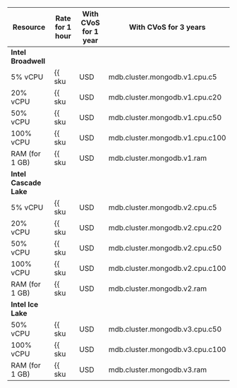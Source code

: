 | Resource       | Rate for 1 hour                                      | With CVoS for 1 year | With CVoS for 3 years |
|----------------|------------------------------------------------------|----------------------|-----------------------|
| **Intel Broadwell** |
| 5% vCPU        | {{ sku|USD|mdb.cluster.mongodb.v1.cpu.c5|string }}   | − | − |
| 20% vCPU       | {{ sku|USD|mdb.cluster.mongodb.v1.cpu.c20|string }}  | − | − |
| 50% vCPU       | {{ sku|USD|mdb.cluster.mongodb.v1.cpu.c50|string }}  | − | − |
| 100% vCPU      | {{ sku|USD|mdb.cluster.mongodb.v1.cpu.c100|string }} | − | − |
| RAM (for 1 GB) | {{ sku|USD|mdb.cluster.mongodb.v1.ram|string }}      | − | − |
| **Intel Cascade Lake** |
| 5% vCPU        | {{ sku|USD|mdb.cluster.mongodb.v2.cpu.c5|string }}   | − | − |
| 20% vCPU       | {{ sku|USD|mdb.cluster.mongodb.v2.cpu.c20|string }}  | − | − |
| 50% vCPU       | {{ sku|USD|mdb.cluster.mongodb.v2.cpu.c50|string }}  | − | − |
| 100% vCPU      | {{ sku|USD|mdb.cluster.mongodb.v2.cpu.c100|string }} | {{ sku|USD|v1.commitment.y1.mdb.mongodb.cpu.c100.v2|string }} ({{ sku|USD|v1.commitment.y1.mdb.mongodb.cpu.c100.v2|cud.y1|discount|percent|string }}) | {{ sku|USD|v1.commitment.y3.mdb.mongodb.cpu.c100.v2|string }} ({{ sku|USD|v1.commitment.y3.mdb.mongodb.cpu.c100.v2|cud.y3|discount|percent|string }}) |
| RAM (for 1 GB) | {{ sku|USD|mdb.cluster.mongodb.v2.ram|string }}      | {{ sku|USD|v1.commitment.y1.mdb.mongodb.ram.v2|string }} ({{ sku|USD|v1.commitment.y1.mdb.mongodb.ram.v2|cud.y1|discount|percent|string }}) | {{ sku|USD|v1.commitment.y3.mdb.mongodb.ram.v2|string }} ({{ sku|USD|v1.commitment.y3.mdb.mongodb.ram.v2|cud.y3|discount|percent|string }}) |
| **Intel Ice Lake** |
| 50% vCPU       | {{ sku|USD|mdb.cluster.mongodb.v3.cpu.c50|string }}  | —                | —                |
| 100% vCPU      | {{ sku|USD|mdb.cluster.mongodb.v3.cpu.c100|string }} | $0.010128 (-21%) | $0.007564 (-41%) |
| RAM (for 1 GB) | {{ sku|USD|mdb.cluster.mongodb.v3.ram|string }}      | $0.005641 (-12%) | $0.004872 (-24%) |
